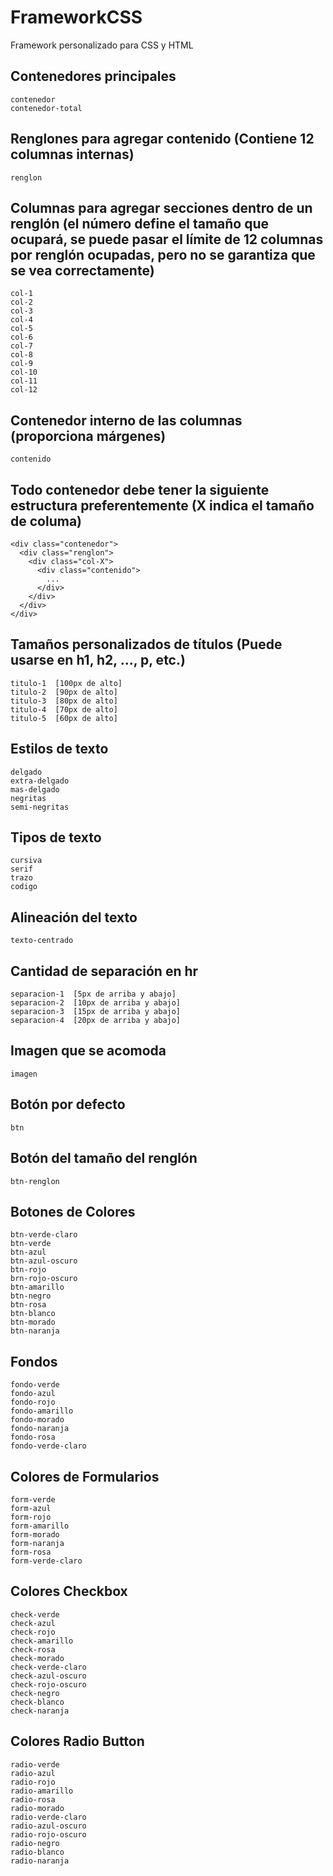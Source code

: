# FrameworkCSS
Framework personalizado para CSS y HTML

## Contenedores principales
    contenedor
    contenedor-total
    
## Renglones para agregar contenido (Contiene 12 columnas internas)
    renglon
    
## Columnas para agregar secciones dentro de un renglón (el número define el tamaño que ocupará, se puede pasar el límite de 12 columnas por renglón ocupadas, pero no se garantiza que se vea correctamente)
    col-1
    col-2
    col-3
    col-4
    col-5
    col-6
    col-7
    col-8
    col-9
    col-10
    col-11
    col-12
    
## Contenedor interno de las columnas (proporciona márgenes)
    contenido

## Todo contenedor debe tener la siguiente estructura preferentemente (**X** indica el tamaño de columa)
    <div class="contenedor">
      <div class="renglon">
        <div class="col-X">
          <div class="contenido">
            ...
          </div>
        </div>
      </div>
    </div>

## Tamaños personalizados de títulos (Puede usarse en h1, h2, ..., p, etc.)
    titulo-1  [100px de alto]
    titulo-2  [90px de alto]
    titulo-3  [80px de alto]
    titulo-4  [70px de alto]
    titulo-5  [60px de alto]
    
## Estilos de texto
    delgado
    extra-delgado
    mas-delgado
    negritas
    semi-negritas
    
## Tipos de texto
    cursiva
    serif
    trazo
    codigo
    
## Alineación del texto
    texto-centrado
    
## Cantidad de separación en hr
    separacion-1  [5px de arriba y abajo]
    separacion-2  [10px de arriba y abajo]
    separacion-3  [15px de arriba y abajo]
    separacion-4  [20px de arriba y abajo]

## Imagen que se acomoda
    imagen

## Botón por defecto
    btn
    
## Botón del tamaño del renglón
    btn-renglon

## Botones de Colores
    btn-verde-claro
    btn-verde
    btn-azul
    btn-azul-oscuro
    btn-rojo
    brn-rojo-oscuro
    btn-amarillo
    btn-negro
    btn-rosa
    btn-blanco
    btn-morado
    btn-naranja

## Fondos
    fondo-verde
    fondo-azul
    fondo-rojo
    fondo-amarillo
    fondo-morado
    fondo-naranja
    fondo-rosa
    fondo-verde-claro

## Colores de Formularios
    form-verde
    form-azul
    form-rojo
    form-amarillo
    form-morado
    form-naranja
    form-rosa
    form-verde-claro

## Colores Checkbox
    check-verde
    check-azul
    check-rojo
    check-amarillo
    check-rosa
    check-morado
    check-verde-claro
    check-azul-oscuro
    check-rojo-oscuro
    check-negro
    check-blanco
    check-naranja

## Colores Radio Button
    radio-verde
    radio-azul
    radio-rojo
    radio-amarillo
    radio-rosa
    radio-morado
    radio-verde-claro
    radio-azul-oscuro
    radio-rojo-oscuro
    radio-negro
    radio-blanco
    radio-naranja